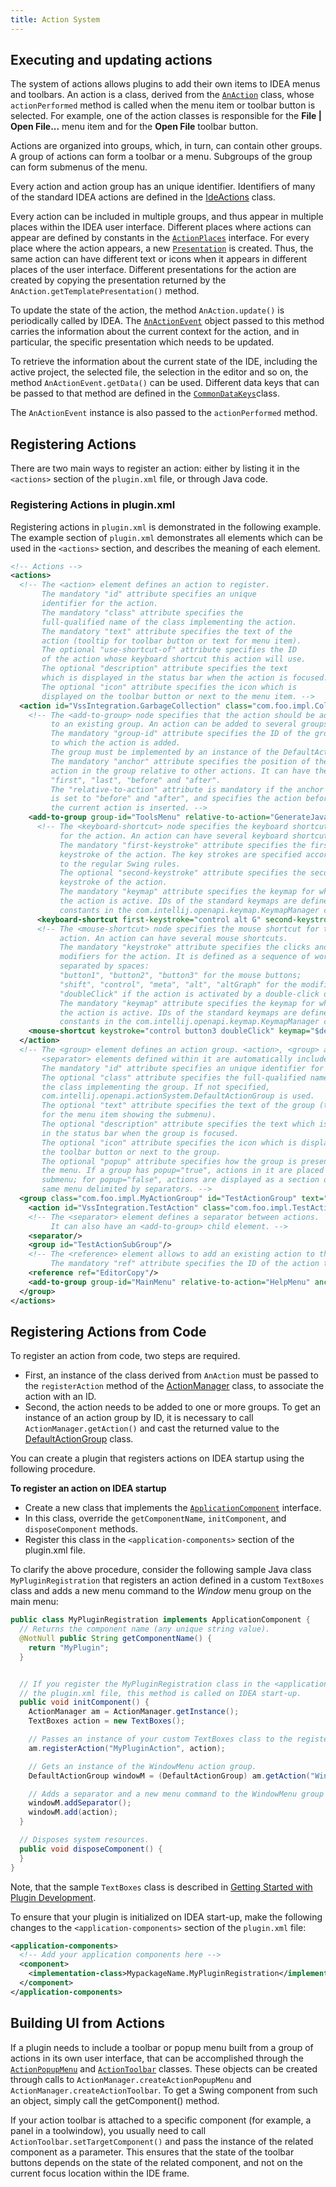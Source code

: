 ```yaml
---
title: Action System
---
```


## Executing and updating actions

The system of actions allows plugins to add their own items to IDEA menus and toolbars.  An action is a class, derived from the [`AnAction`](upsource:///platform/editor-ui-api/src/com/intellij/openapi/actionSystem/AnAction.java) class, whose `actionPerformed` method is called when the menu item or toolbar button is selected.
For example, one of the action classes is responsible for the **File \| Open File...** menu item and for the **Open File** toolbar button.

Actions are organized into groups, which, in turn, can contain other groups. A group of actions can form a toolbar or a menu.
Subgroups of the group can form submenus of the menu.

Every action and action group has an unique identifier. Identifiers of many of the standard IDEA actions are defined in the [IdeActions](upsource:///platform/platform-api/src/com/intellij/openapi/actionSystem/IdeActions.java) class.

Every action can be included in multiple groups, and thus appear in multiple places within the IDEA user interface. Different places where actions can appear are defined by constants in the [`ActionPlaces`](upsource:///platform/platform-api/src/com/intellij/openapi/actionSystem/ActionPlaces.java) interface. For every place where the action appears, a new [`Presentation`](upsource:///platform/platform-api/src/com/intellij/ide/presentation/Presentation.java) is created. Thus, the same action can have different text or icons when it appears in different places of the user interface. Different presentations for the action are created by copying the presentation returned by the `AnAction.getTemplatePresentation()` method.

To update the state of the action, the method `AnAction.update()` is periodically called by IDEA. The [`AnActionEvent`](upsource:///platform/editor-ui-api/src/com/intellij/openapi/actionSystem/AnActionEvent.java) object passed to this method carries the information about the current context for the action, and in particular, the specific presentation which needs to be updated.

To retrieve the information about the current state of the IDE, including the active project, the selected file, the selection in the editor and so on, the method `AnActionEvent.getData()` can be used. Different data keys that can be passed to that method are defined in the [`CommonDataKeys`](upsource:///platform/platform-api/src/com/intellij/openapi/actionSystem/CommonDataKeys.java)class.

The `AnActionEvent` instance is also passed to the `actionPerformed` method.

## Registering Actions

There are two main ways to register an action: either by listing it in the `<actions>` section of the `plugin.xml` file, or through Java code.

### Registering Actions in plugin.xml

Registering actions in `plugin.xml` is demonstrated in the following example. The example section of `plugin.xml` demonstrates all elements which can be used in the `<actions>` section, and describes the meaning of each element.

```xml
<!-- Actions -->
<actions>
  <!-- The <action> element defines an action to register.
       The mandatory "id" attribute specifies an unique 
       identifier for the action.
       The mandatory "class" attribute specifies the
       full-qualified name of the class implementing the action.
       The mandatory "text" attribute specifies the text of the
       action (tooltip for toolbar button or text for menu item).
       The optional "use-shortcut-of" attribute specifies the ID
       of the action whose keyboard shortcut this action will use.
       The optional "description" attribute specifies the text
       which is displayed in the status bar when the action is focused.
       The optional "icon" attribute specifies the icon which is
       displayed on the toolbar button or next to the menu item. -->
  <action id="VssIntegration.GarbageCollection" class="com.foo.impl.CollectGarbage" text="Collect _Garbage" description="Run garbage collector" icon="icons/garbage.png">
    <!-- The <add-to-group> node specifies that the action should be added
         to an existing group. An action can be added to several groups.
         The mandatory "group-id" attribute specifies the ID of the group
         to which the action is added.
         The group must be implemented by an instance of the DefaultActionGroup class.
         The mandatory "anchor" attribute specifies the position of the
         action in the group relative to other actions. It can have the values
         "first", "last", "before" and "after".
         The "relative-to-action" attribute is mandatory if the anchor
         is set to "before" and "after", and specifies the action before or after which
         the current action is inserted. -->
    <add-to-group group-id="ToolsMenu" relative-to-action="GenerateJavadoc" anchor="after"/>
      <!-- The <keyboard-shortcut> node specifies the keyboard shortcut
           for the action. An action can have several keyboard shortcuts.
           The mandatory "first-keystroke" attribute specifies the first
           keystroke of the action. The key strokes are specified according
           to the regular Swing rules.
           The optional "second-keystroke" attribute specifies the second
           keystroke of the action.
           The mandatory "keymap" attribute specifies the keymap for which
           the action is active. IDs of the standard keymaps are defined as
           constants in the com.intellij.openapi.keymap.KeymapManager class. -->
      <keyboard-shortcut first-keystroke="control alt G" second-keystroke="C" keymap="$default"/>
      <!-- The <mouse-shortcut> node specifies the mouse shortcut for the
           action. An action can have several mouse shortcuts.
           The mandatory "keystroke" attribute specifies the clicks and
           modifiers for the action. It is defined as a sequence of words
           separated by spaces: 
           "button1", "button2", "button3" for the mouse buttons;
           "shift", "control", "meta", "alt", "altGraph" for the modifier keys;
           "doubleClick" if the action is activated by a double-click of the button.
           The mandatory "keymap" attribute specifies the keymap for which
           the action is active. IDs of the standard keymaps are defined as
           constants in the com.intellij.openapi.keymap.KeymapManager class. -->
    <mouse-shortcut keystroke="control button3 doubleClick" keymap="$default"/>
  </action>
  <!-- The <group> element defines an action group. <action>, <group> and 
       <separator> elements defined within it are automatically included in the group.
       The mandatory "id" attribute specifies an unique identifier for the action.
       The optional "class" attribute specifies the full-qualified name of
       the class implementing the group. If not specified,
       com.intellij.openapi.actionSystem.DefaultActionGroup is used.
       The optional "text" attribute specifies the text of the group (text
       for the menu item showing the submenu).
       The optional "description" attribute specifies the text which is displayed
       in the status bar when the group is focused.
       The optional "icon" attribute specifies the icon which is displayed on
       the toolbar button or next to the group.
       The optional "popup" attribute specifies how the group is presented in
       the menu. If a group has popup="true", actions in it are placed in a
       submenu; for popup="false", actions are displayed as a section of the
       same menu delimited by separators. -->
  <group class="com.foo.impl.MyActionGroup" id="TestActionGroup" text="Test Group" description="Group with test actions" icon="icons/testgroup.png" popup="true">
    <action id="VssIntegration.TestAction" class="com.foo.impl.TestAction" text="My Test Action" description="My test action"/>
    <!-- The <separator> element defines a separator between actions.
         It can also have an <add-to-group> child element. -->
    <separator/>
    <group id="TestActionSubGroup"/>
    <!-- The <reference> element allows to add an existing action to the group.
         The mandatory "ref" attribute specifies the ID of the action to add. -->
    <reference ref="EditorCopy"/>
    <add-to-group group-id="MainMenu" relative-to-action="HelpMenu" anchor="before"/>
  </group>
</actions>
```

## Registering Actions from Code

To register an action from code, two steps are required.

* First, an instance of the class derived from `AnAction` must be passed to the `registerAction` method of the [ActionManager](upsource:///platform/editor-ui-api/src/com/intellij/openapi/actionSystem/ActionManager.java) class, to associate the action with an ID.
* Second, the action needs to be added to one or more groups. To get an instance of an action group by ID, it is necessary to call `ActionManager.getAction()` and cast the returned value to the [DefaultActionGroup](upsource:///platform/platform-api/src/com/intellij/openapi/actionSystem/DefaultActionGroup.java) class.

You can create a plugin that registers actions on IDEA startup using the following procedure.

**To register an action on IDEA startup**

* Create a new class that implements the [`ApplicationComponent`](upsource:///platform/core-api/src/com/intellij/openapi/components/ApplicationComponent.java) interface.
* In this class, override the `getComponentName`, `initComponent`, and `disposeComponent` methods.
* Register this class in the `<application-components>` section of the plugin.xml file.

To clarify the above procedure, consider the following sample Java class `MyPluginRegistration` that registers an action defined in a custom `TextBoxes` class and adds a new menu command to the *Window*  menu group on the main menu:

```java
public class MyPluginRegistration implements ApplicationComponent {
  // Returns the component name (any unique string value).
  @NotNull public String getComponentName() {
    return "MyPlugin";
  }


  // If you register the MyPluginRegistration class in the <application-components> section of
  // the plugin.xml file, this method is called on IDEA start-up.
  public void initComponent() {
    ActionManager am = ActionManager.getInstance();
    TextBoxes action = new TextBoxes();

    // Passes an instance of your custom TextBoxes class to the registerAction method of the ActionManager class.
    am.registerAction("MyPluginAction", action);

    // Gets an instance of the WindowMenu action group.
    DefaultActionGroup windowM = (DefaultActionGroup) am.getAction("WindowMenu");

    // Adds a separator and a new menu command to the WindowMenu group on the main menu.
    windowM.addSeparator();
    windowM.add(action);
  }

  // Disposes system resources.
  public void disposeComponent() {
  }
}
```

Note, that the sample `TextBoxes` class is described in [Getting Started with Plugin Development](/basics/getting_started.md).

To ensure that your plugin is initialized on IDEA start-up, make the following changes to the `<application-components>` section of the `plugin.xml` file:

```xml
<application-components>
  <!-- Add your application components here -->
  <component>
    <implementation-class>MypackageName.MyPluginRegistration</implementation-class>
  </component>
</application-components>
```

## Building UI from Actions

If a plugin needs to include a toolbar or popup menu built from a group of actions in its own user interface, that can be accomplished through the [`ActionPopupMenu`](upsource:///platform/editor-ui-api/src/com/intellij/openapi/actionSystem/ActionPopupMenu.java) and [`ActionToolbar`](upsource:///latform/editor-ui-api/src/com/intellij/openapi/actionSystem/ActionToolbar.java) classes. These objects can be created through calls to `ActionManager.createActionPopupMenu` and `ActionManager.createActionToolbar`. To get a Swing component from such an object, simply call the getComponent() method.

If your action toolbar is attached to a specific component (for example, a panel in a toolwindow), you usually need to call `ActionToolbar.setTargetComponent()` and pass the instance of the related component as a parameter. This ensures that the state of the toolbar buttons depends on the state of the related component, and not on the current focus location within the IDE frame.
